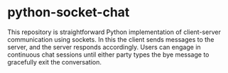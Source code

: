 # python-socket-chat
This repository is straightforward Python implementation of client-server communication using sockets. In this the client sends messages to the server, and the server responds accordingly. Users can engage in continuous chat sessions until either party types the bye message to gracefully exit the conversation.
